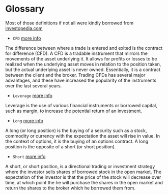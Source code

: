# Glossary

Most of those definitions if not all were kindly borrowed from [investopedia.com](http://investopedia.com)

- `CFD` [more info](http://www.investopedia.com/articles/stocks/09/trade-a-cfd.asp)

The difference between where a trade is entered and exited is the contract for difference (CFD). A CFD is a tradable instrument that mirrors the movements of the asset underlying it. It allows for profits or losses to be realized when the underlying asset moves in relation to the position taken, but the actual underlying asset is never owned. Essentially, it is a contract between the client and the broker. Trading CFDs has several major advantages, and these have increased the popularity of the instruments over the last several years.

- `Leverage` [more info](http://www.investopedia.com/terms/l/leverage.asp)

Leverage is the use of various financial instruments or borrowed capital, such as margin, to increase the potential return of an investment.

- `Long` [more info](http://www.investopedia.com/terms/l/long.asp)

A long (or long position) is the buying of a security such as a stock, commodity or currency with the expectation the asset will rise in value. In the context of options, it is the buying of an options contract. A long position is the opposite of a short (or short position).

- `Short` [more info](http://www.investopedia.com/terms/s/short.asp)

A short, or short position, is a directional trading or investment strategy where the investor sells shares of borrowed stock in the open market. The expectation of the investor is that the price of the stock will decrease over time, at which point the he will purchase the shares in the open market and return the shares to the broker which he borrowed them from.
